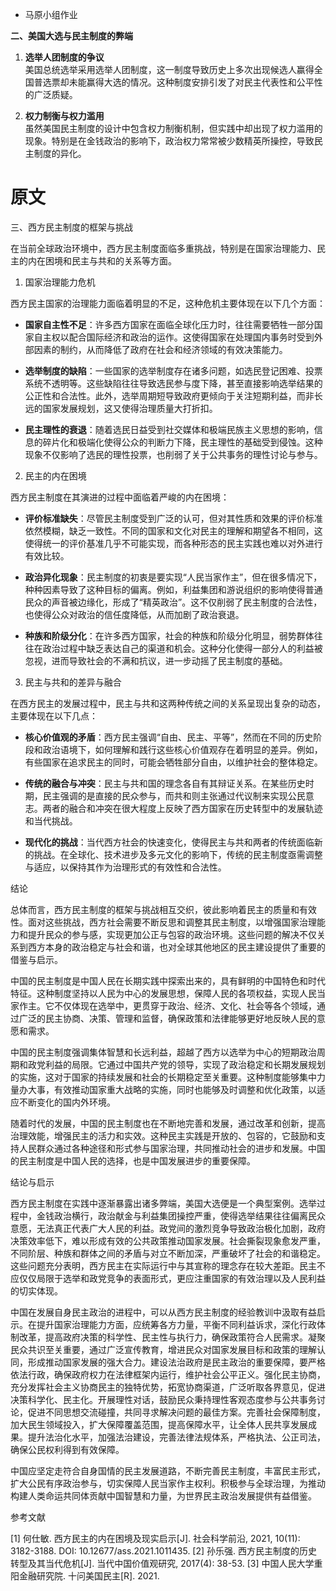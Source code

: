 - 马原小组作业

**二、美国大选与民主制度的弊端**  

1. **选举人团制度的争议**  
   美国总统选举采用选举人团制度，这一制度导致历史上多次出现候选人赢得全国普选票却未能赢得大选的情况。这种制度安排引发了对民主代表性和公平性的广泛质疑。

2. **权力制衡与权力滥用**  
   虽然美国民主制度的设计中包含权力制衡机制，但实践中却出现了权力滥用的现象。特别是在金钱政治的影响下，政治权力常常被少数精英所操控，导致民主制度的异化。

# 原文


三、西方民主制度的框架与挑战

在当前全球政治环境中，西方民主制度面临多重挑战，特别是在国家治理能力、民主的内在困境和民主与共和的关系等方面。

1. 国家治理能力危机

西方民主国家的治理能力面临着明显的不足，这种危机主要体现在以下几个方面：

- **国家自主性不足**：许多西方国家在面临全球化压力时，往往需要牺牲一部分国家自主权以配合国际经济和政治的运作。这使得国家在处理国内事务时受到外部因素的制约，从而降低了政府在社会和经济领域的有效决策能力。

- **选举制度的缺陷**：一些国家的选举制度存在诸多问题，如选民登记困难、投票系统不透明等。这些缺陷往往导致选民参与度下降，甚至直接影响选举结果的公正性和合法性。此外，选举周期短导致政府更倾向于关注短期利益，而非长远的国家发展规划，这又使得治理质量大打折扣。

- **民主理性的衰退**：随着选民日益受到社交媒体和极端民族主义思想的影响，信息的碎片化和极端化使得公众的判断力下降，民主理性的基础受到侵蚀。这种现象不仅影响了选民的理性投票，也削弱了关于公共事务的理性讨论与参与。

2. 民主的内在困境

西方民主制度在其演进的过程中面临着严峻的内在困境：

- **评价标准缺失**：尽管民主制度受到广泛的认可，但对其性质和效果的评价标准依然模糊，缺乏一致性。不同的国家和文化对民主的理解和期望各不相同，这使得统一的评价基准几乎不可能实现，而各种形态的民主实践也难以对外进行有效比较。

- **政治异化现象**：民主制度的初衷是要实现“人民当家作主”，但在很多情况下，种种因素导致了这种目标的偏离。例如，利益集团和游说组织的影响使得普通民众的声音被边缘化，形成了“精英政治”。这不仅削弱了民主制度的合法性，也使得公众对政治的信任度降低，从而加剧了政治衰退。

- **种族和阶级分化**：在许多西方国家，社会的种族和阶级分化明显，弱势群体往往在政治过程中缺乏表达自己的渠道和机会。这种分化使得一部分人的利益被忽视，进而导致社会的不满和抗议，进一步动摇了民主制度的基础。

3. 民主与共和的差异与融合

在西方民主的发展过程中，民主与共和这两种传统之间的关系呈现出复杂的动态，主要体现在以下几点：

- **核心价值观的矛盾**：西方民主强调“自由、民主、平等”，然而在不同的历史阶段和政治语境下，如何理解和践行这些核心价值观存在着明显的差异。例如，有些国家在追求民主的同时，可能会牺牲部分自由，以维护社会的整体稳定。

- **传统的融合与冲突**：民主与共和国的理念各自有其辩证关系。在某些历史时期，民主强调的是直接的民众参与，而共和则主张通过代议制来实现公民意志。两者的融合和冲突在很大程度上反映了西方国家在历史转型中的发展轨迹和当代挑战。

- **现代化的挑战**：当代西方社会的快速变化，使得民主与共和两者的传统面临新的挑战。在全球化、技术进步及多元文化的影响下，传统的民主制度亟需调整与适应，以保持其作为治理形式的有效性和合法性。

 结论

总体而言，西方民主制度的框架与挑战相互交织，彼此影响着民主的质量和有效性。面对这些挑战，西方社会需要不断反思和调整其民主制度，以增强国家治理能力和提升民众的参与感，实现更加公正与包容的政治环境。这些问题的解决不仅关系到西方本身的政治稳定与社会和谐，也对全球其他地区的民主建设提供了重要的借鉴与启示。


中国的民主制度是中国人民在长期实践中探索出来的，具有鲜明的中国特色和时代特征。这种制度坚持以人民为中心的发展思想，保障人民的各项权益，实现人民当家作主。它不仅体现在选举中，更贯穿于政治、经济、文化、社会等各个领域，通过广泛的民主协商、决策、管理和监督，确保政策和法律能够更好地反映人民的意愿和需求。

中国的民主制度强调集体智慧和长远利益，超越了西方以选举为中心的短期政治周期和政党利益的局限。它通过中国共产党的领导，实现了政治稳定和长期发展规划的实施，这对于国家的持续发展和社会的长期稳定至关重要。这种制度能够集中力量办大事，有效推动国家重大战略的实施，同时也能够及时调整和优化政策，以适应不断变化的国内外环境。

随着时代的发展，中国的民主制度也在不断地完善和发展，通过改革和创新，提高治理效能，增强民主的活力和实效。这种民主实践是开放的、包容的，它鼓励和支持人民群众通过各种途径和形式参与国家治理，共同推动社会的进步和发展。中国的民主制度是中国人民的选择，也是中国发展进步的重要保障。

结论与启示
 
西方民主制度在实践中逐渐暴露出诸多弊端，美国大选便是一个典型案例。选举过程中，金钱政治横行，政治献金与利益集团操控严重，使得选举结果往往偏离民众意愿，无法真正代表广大人民的利益。政党间的激烈竞争导致政治极化加剧，政府决策效率低下，难以形成有效的公共政策推动国家发展。社会撕裂现象愈发严重，不同阶层、种族和群体之间的矛盾与对立不断加深，严重破坏了社会的和谐稳定。这些问题充分表明，西方民主在实际运行中与其宣称的理念存在较大差距。民主不应仅仅局限于选举和政党竞争的表面形式，更应注重国家的有效治理以及人民利益的切实体现。
 
中国在发展自身民主政治的进程中，可以从西方民主制度的经验教训中汲取有益启示。在提升国家治理能力方面，应统筹各方力量，平衡不同利益诉求，深化行政体制改革，提高政府决策的科学性、民主性与执行力，确保政策符合人民需求。凝聚民众共识至关重要，通过广泛宣传教育，增进民众对国家发展目标和政策的理解认同，形成推动国家发展的强大合力。建设法治政府是民主政治的重要保障，要严格依法行政，确保政府权力在法律框架内运行，维护社会公平正义。强化民主协商，充分发挥社会主义协商民主的独特优势，拓宽协商渠道，广泛听取各界意见，促进决策科学化、民主化。开展理性对话，鼓励民众秉持理性客观态度参与公共事务讨论，促进不同思想交流碰撞，共同寻求解决问题的最佳方案。完善社会保障制度，加大民生领域投入，扩大保障覆盖范围，提高保障水平，让全体人民共享发展成果。提升法治化水平，加强法治建设，完善法律法规体系，严格执法、公正司法，确保公民权利得到有效保障。
 
中国应坚定走符合自身国情的民主发展道路，不断完善民主制度，丰富民主形式，扩大公民有序政治参与，切实保障人民当家作主权利。积极参与全球治理，为推动构建人类命运共同体贡献中国智慧和力量，为世界民主政治发展提供有益借鉴。
 
参考文献
 
[1] 何仕敏. 西方民主的内在困境及现实启示[J]. 社会科学前沿, 2021, 10(11): 3182-3188. DOI: 10.12677/ass.2021.1011435.
[2] 孙乐强. 西方民主制度的历史转型及其当代危机[J]. 当代中国价值观研究, 2017(4): 38-53.
[3] 中国人民大学重阳金融研究院. 十问美国民主[R]. 2021.